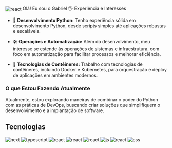 <img align="center" alt="react" src="https://capsule-render.vercel.app/api?type=waving&height=150&color=000080&section=header&fontAlignY=50" />
Olá! Eu sou o Gabriel  🖐️
Experiência e Interesses

- 🐍 **Desenvolvimento Python:** Tenho experiência sólida em desenvolvimento Python, desde scripts simples até aplicações robustas e escaláveis.

- 🛠️ **Operações e Automatização:** Além do desenvolvimento, meu interesse se estende às operações de sistemas e infraestrutura, com foco em automatização para facilitar processos e melhorar eficiência.

- 🐳 **Tecnologias de Contêineres:** Trabalho com tecnologias de contêineres, incluindo Docker e Kubernetes, para orquestração e deploy de aplicações em ambientes modernos.

### O que Estou Fazendo Atualmente

Atualmente, estou explorando maneiras de combinar o poder do Python com as práticas de DevOps, buscando criar soluções que simplifiquem o desenvolvimento e a implantação de software.


## Tecnologias 

<div style="display: inline_block">
  <img align="center" alt="next" src="https://img.shields.io/badge/Next.js-000000?style=for-the-badge&logo=nextdotjs&logoColor=white" />
  <img align="center" alt="typescript" src="https://img.shields.io/badge/TypeScript-3178C6?style=for-the-badge&logo=typescript&logoColor=white" />
  <img align="center" alt="react" src="https://img.shields.io/badge/Python-3776AB?style=for-the-badge&logo=python&logoColor=white" />
  <img align="center" alt="react" src="https://img.shields.io/badge/Django-092E20?style=for-the-badge&logo=django&logoColor=white" />
  <img align="center" alt="react" src="https://img.shields.io/badge/Node.js-43853D?style=for-the-badge&logo=node.js&logoColor=white" />
  <img align="center" alt="js" src="https://img.shields.io/badge/JavaScript-F7DF1E?style=for-the-badge&logo=javascript&logoColor=black" />
  <img align="center" alt="react" src="https://img.shields.io/badge/HTML5-E34F26?style=for-the-badge&logo=html5&logoColor=white" />
  <img align="center" alt="css" src="https://img.shields.io/badge/CSS3-1572B6?style=for-the-badge&logo=css3&logoColor=white" />
</div><br/>
